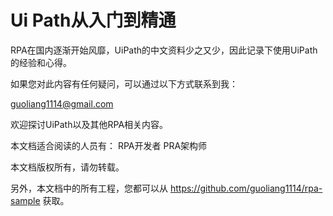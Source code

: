 # Ui Path从入门到精通

RPA在国内逐渐开始风靡，UiPath的中文资料少之又少，因此记录下使用UiPath的经验和心得。

如果您对此内容有任何疑问，可以通过以下方式联系到我：

guoliang1114@gmail.com

欢迎探讨UiPath以及其他RPA相关内容。

本文档适合阅读的人员有：
RPA开发者
PRA架构师


本文档版权所有，请勿转载。

另外，本文档中的所有工程，您都可以从 https://github.com/guoliang1114/rpa-sample  获取。


